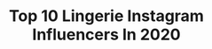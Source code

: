 ---
title: Top 10 Lingerie Instagram Influencers In 2020
description: >-
  Find top lingerie Instagram influencers in 2020. Most popular hashtags: #lingerie #glitter #emotional #girl.
platform: Instagram
profiles:
  - username: "statiana.model"
    fullname: >-
      Tatiana🎀
    location: "Belgium"
    followers: 44202
    engagement: 764
    commentsToLikes: 0.060273
    id: ck8sxaggdgot90j78p5x5ww8u
    verified: false
    hashtags: "#mondayvibes, #undizfamily, #sunday, #fridaymood"
  - username: "erinelleinsta"
    fullname: >-
      Erin Michelle Conroy
    location: "United States"
    followers: 17741
    engagement: 1705
    commentsToLikes: 0.059178
    id: ck6u6fcecf9ym0j71j6zahuoh
    verified: false
    hashtags: "#loveisloveisloveislove, #pride, #lingerie, #loveislove"
  - username: "grassntitties"
    fullname: >-
      Cora✨🌿
    location: "United Kingdom"
    followers: 172454
    engagement: 364
    commentsToLikes: 0.067945
    id: ck0u76rev408i0i19hja7i4hl
    verified: false
    hashtags: "#confident, #mentalhealth, #snack, #cute"
  - username: "kandikova_alexandra"
    fullname: >-
      K A N D I K O V A
    location: "Russia"
    followers: 3124
    engagement: 1709
    commentsToLikes: 0.512813
    id: ck6u6851pe29y0j71krub77yh
    verified: false
    hashtags: ""
  - username: "ali_sha_li"
    fullname: >-
      Агеева Алина | Ageeva Alina
    location: "Russia"
    followers: 16698
    engagement: 1009
    commentsToLikes: 0.031231
    id: ck137ewffb7c40i1940inyakj
    verified: false
    hashtags: "#artecreonline, #dance, #dancesport, #hairstyle"
  - username: "mrs_lady_luxe"
    fullname: >-
      𝗢𝗳𝗳𝗶𝗰𝗶𝗮𝗹 𝗔𝗰𝗰𝗼𝘂𝗻𝘁
    location: "Australia"
    followers: 45517
    engagement: 314
    commentsToLikes: 0.086169
    id: ck6u6mmnwghkb0j7196ldlqhx
    verified: false
    hashtags: "#animalprint, #prettyinwhite"
  - username: "inna_khojamiryan"
    fullname: >-
      Inna Khojamiryan
    location: "United States"
    followers: 320793
    engagement: 551
    commentsToLikes: 0.024023
    id: ck6udaeeajysc0j71c3m36g2w
    verified: false
    hashtags: "#1915, #happyinternationaltheatreday, #covid, #staystrong"
  - username: "michaelkruegerphotography"
    fullname: >-
      Michael Krueger
    location: "Germany"
    followers: 5261
    engagement: 1608
    commentsToLikes: 0.034689
    id: ck5hlcfs6jyz60i119fteuwrh
    verified: false
    hashtags: "#shoot, #freudenstadt, #portraitstream, #portraitvision"
  - username: "mbee_model"
    fullname: >-
      Model - Based In Belgium 🐝🐝
    location: "Belgium"
    followers: 25955
    engagement: 539
    commentsToLikes: 0.050935
    id: ck6u6mnpzghsi0j71fs451a2g
    verified: false
    hashtags: "#photoshoot, #model, #girl, #photography"
  - username: "modelmanu"
    fullname: >-
      Modelmanu
    location: "United States"
    followers: 15145
    engagement: 445
    commentsToLikes: 0.110142
    id: ckapbflkkzqy80i784lrl09z1
    verified: false
    hashtags: "#silence, #styleblogger, #beautymodels, #teamwork"
---